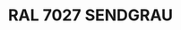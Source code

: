 ---
layout: product
title: "RAL 7027 SENDGRAU "
price: "300" 
desc: "Akrilna boja 17mL"
img_path: "/assets/img/A.MIG-0009.webp"
brand: "AMMO"
available: true
special_offer: false
new: false
soon: false
cat: "020000"
subcat: "020100"
subsubcat: "020101"
sifra: "A.MIG-0009"
popular: false
spec: false
---